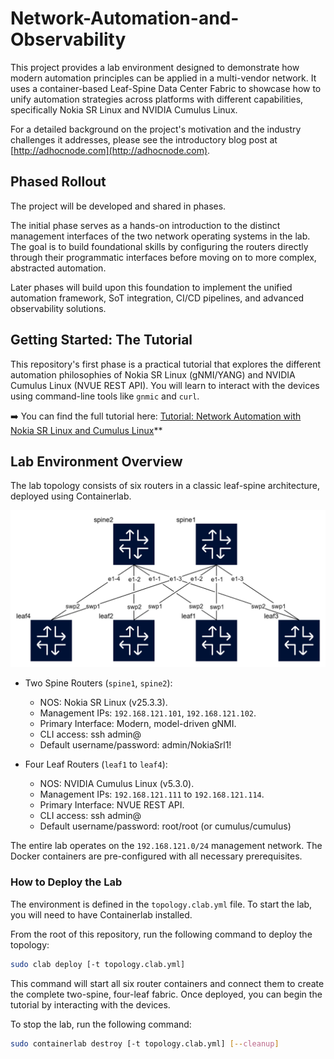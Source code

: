 # Network-Automation-and-Observability

This project provides a lab environment designed to demonstrate how modern automation principles can be applied in a multi-vendor network. It uses a container-based Leaf-Spine Data Center Fabric to showcase how to unify automation strategies across platforms with different capabilities, specifically Nokia SR Linux and NVIDIA Cumulus Linux.

For a detailed background on the project's motivation and the industry challenges it addresses, please see the introductory blog post at [http://adhocnode.com](http://adhocnode.com).

## Phased Rollout

The project will be developed and shared in phases.

The initial phase serves as a hands-on introduction to the distinct management interfaces of the two network operating systems in the lab. The goal is to build foundational skills by configuring the routers directly through their programmatic interfaces before moving on to more complex, abstracted automation.

Later phases will build upon this foundation to implement the unified automation framework, SoT integration, CI/CD pipelines, and advanced observability solutions.

## Getting Started: The Tutorial

This repository's first phase is a practical tutorial that explores the different automation philosophies of Nokia SR Linux (gNMI/YANG) and NVIDIA Cumulus Linux (NVUE REST API). You will learn to interact with the devices using command-line tools like `gnmic` and `curl`.

➡️ You can find the full tutorial here: [Tutorial: Network Automation with Nokia SR Linux and Cumulus Linux](LINK_TO_LINKEDIN_POST)**

## Lab Environment Overview

The lab topology consists of six routers in a classic leaf-spine architecture, deployed using Containerlab.

<img src="topology.png" width="640">


- Two Spine Routers (`spine1`, `spine2`):
  - NOS: Nokia SR Linux (v25.3.3).
  - Management IPs: `192.168.121.101`, `192.168.121.102`.
  - Primary Interface: Modern, model-driven gNMI.
  - CLI access: ssh admin@<mgmt IP or host name>
  - Default username/password: admin/NokiaSrl1! 

- Four Leaf Routers (`leaf1` to `leaf4`):
  - NOS: NVIDIA Cumulus Linux (v5.3.0).
  - Management IPs: `192.168.121.111` to `192.168.121.114`.
  - Primary Interface: NVUE REST API.
  - CLI access: ssh admin@<mgmt IP or host bame>
  - Default username/password: root/root (or cumulus/cumulus)

The entire lab operates on the `192.168.121.0/24` management network. The Docker containers are pre-configured with all necessary prerequisites.

### How to Deploy the Lab

The environment is defined in the `topology.clab.yml` file. To start the lab, you will need to have Containerlab installed.

From the root of this repository, run the following command to deploy the topology:

```bash
sudo clab deploy [-t topology.clab.yml]
```

This command will start all six router containers and connect them to create the complete two-spine, four-leaf fabric. Once deployed, you can begin the tutorial by interacting with the devices.

To stop the lab, run the following command:


```bash
sudo containerlab destroy [-t topology.clab.yml] [--cleanup]
```
